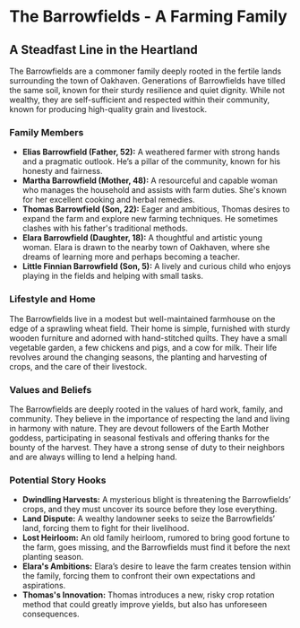 # The Barrowfields - A Farming Family

## A Steadfast Line in the Heartland

The Barrowfields are a commoner family deeply rooted in the fertile lands surrounding the town of Oakhaven. Generations of Barrowfields have tilled the same soil, known for their sturdy resilience and quiet dignity. While not wealthy, they are self-sufficient and respected within their community, known for producing high-quality grain and livestock.

### Family Members

*   **Elias Barrowfield (Father, 52):** A weathered farmer with strong hands and a pragmatic outlook. He’s a pillar of the community, known for his honesty and fairness.
*   **Martha Barrowfield (Mother, 48):** A resourceful and capable woman who manages the household and assists with farm duties. She's known for her excellent cooking and herbal remedies.
*   **Thomas Barrowfield (Son, 22):** Eager and ambitious, Thomas desires to expand the farm and explore new farming techniques. He sometimes clashes with his father's traditional methods.
*   **Elara Barrowfield (Daughter, 18):** A thoughtful and artistic young woman. Elara is drawn to the nearby town of Oakhaven, where she dreams of learning more and perhaps becoming a teacher.
*   **Little Finnian Barrowfield (Son, 5):** A lively and curious child who enjoys playing in the fields and helping with small tasks.

### Lifestyle and Home

The Barrowfields live in a modest but well-maintained farmhouse on the edge of a sprawling wheat field. Their home is simple, furnished with sturdy wooden furniture and adorned with hand-stitched quilts. They have a small vegetable garden, a few chickens and pigs, and a cow for milk. Their life revolves around the changing seasons, the planting and harvesting of crops, and the care of their livestock.

### Values and Beliefs

The Barrowfields are deeply rooted in the values of hard work, family, and community. They believe in the importance of respecting the land and living in harmony with nature. They are devout followers of the Earth Mother goddess, participating in seasonal festivals and offering thanks for the bounty of the harvest. They have a strong sense of duty to their neighbors and are always willing to lend a helping hand.

### Potential Story Hooks

*   **Dwindling Harvests:** A mysterious blight is threatening the Barrowfields’ crops, and they must uncover its source before they lose everything. 
*   **Land Dispute:** A wealthy landowner seeks to seize the Barrowfields’ land, forcing them to fight for their livelihood. 
*   **Lost Heirloom:** An old family heirloom, rumored to bring good fortune to the farm, goes missing, and the Barrowfields must find it before the next planting season. 
*   **Elara's Ambitions:** Elara’s desire to leave the farm creates tension within the family, forcing them to confront their own expectations and aspirations.  
*   **Thomas's Innovation:** Thomas introduces a new, risky crop rotation method that could greatly improve yields, but also has unforeseen consequences.
